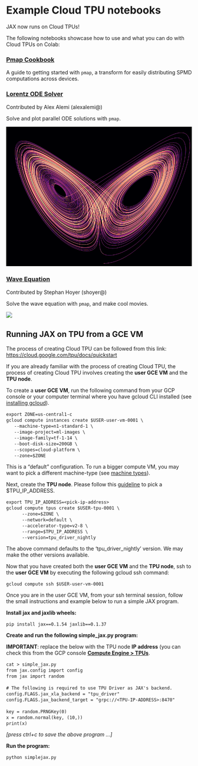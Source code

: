 # Example Cloud TPU notebooks

JAX now runs on Cloud TPUs!

The following notebooks showcase how to use and what you can do with Cloud TPUs on Colab:

### [Pmap Cookbook](https://colab.research.google.com/github/skye/jax/blob/nbtest/docs/notebooks/draft/Pmap_Cookbook.ipynb)
A guide to getting started with `pmap`, a transform for easily distributing SPMD
computations across devices.

### [Lorentz ODE Solver](https://colab.research.google.com/github/skye/jax/blob/nbtest/docs/notebooks/draft/Lorentz_ODE_Solver.ipynb)
Contributed by Alex Alemi (alexalemi@)

Solve and plot parallel ODE solutions with `pmap`.

[![](https://raw.githubusercontent.com/skye/jax/nbtest/cloud_tpu_colabs/images/lorentz.png)](#)

### [Wave Equation](https://colab.research.google.com/github/skye/jax/blob/nbtest/docs/notebooks/draft/Wave_Equation.ipynb)
Contributed by Stephan Hoyer (shoyer@)

Solve the wave equation with `pmap`, and make cool movies.

[![](https://raw.githubusercontent.com/skye/jax/nbtest/cloud_tpu_colabs/images/wave_movie.gif)](#)

## Running JAX on TPU from a GCE VM

The process of creating Cloud TPU can be followed from this link: https://cloud.google.com/tpu/docs/quickstart

If you are already familiar with the process of creating Cloud TPU, the process of creating Cloud TPU involves creating the **user GCE VM** and the **TPU node**.

To create a **user GCE VM**, run the following command from your GCP console or your computer terminal where you have gcloud CLI installed (see [installing gcloud](https://cloud.google.com/sdk/install)).


```
export ZONE=us-central1-c
gcloud compute instances create $USER-user-vm-0001 \
   --machine-type=n1-standard-1 \
   --image-project=ml-images \
   --image-family=tf-1-14 \
   --boot-disk-size=200GB \
   --scopes=cloud-platform \
   --zone=$ZONE
```


This is a “default” configuration. To run a bigger compute VM, you may want to pick a different machine-type (see [machine types](https://cloud.google.com/compute/docs/machine-types)).

Next, create the **TPU node**. Please follow this [guideline](https://cloud.google.com/tpu/docs/internal-ip-blocks) to pick a $TPU_IP_ADDRESS.


```
export TPU_IP_ADDRESS=<pick-ip-address>
gcloud compute tpus create $USER-tpu-0001 \
      --zone=$ZONE \
      --network=default \
      --accelerator-type=v2-8 \
      --range=$TPU_IP_ADDRESS \
      --version=tpu_driver_nightly
```


The above command defaults to the ‘tpu_driver_nightly’ version. We may make the other versions available.

Now that you have created both the **user GCE VM** and the **TPU node**, ssh to the **user GCE VM** by executing the following gcloud ssh command:


```
gcloud compute ssh $USER-user-vm-0001
```


Once you are in the user GCE VM, from your ssh terminal session, follow the small instructions and example below to run a simple JAX program.

**Install jax and jaxlib wheels:**


```
pip install jax==0.1.54 jaxlib==0.1.37
```


**Create and run the following simple_jax.py program:**

**IMPORTANT**: replace the <TPU-IP-ADDRESS> below with the TPU node **IP address** (you can check this from the GCP console **<span style="text-decoration:underline;">Compute Engine > TPUs</span>**.


```
cat > simple_jax.py
from jax.config import config
from jax import random

# The following is required to use TPU Driver as JAX's backend.
config.FLAGS.jax_xla_backend = "tpu_driver"
config.FLAGS.jax_backend_target = "grpc://<TPU-IP-ADDRESS>:8470"

key = random.PRNGKey(0)
x = random.normal(key, (10,))
print(x)
```


_[press ctrl+c to save the above program ...]_

**Run the program:**


```
python simplejax.py
```
